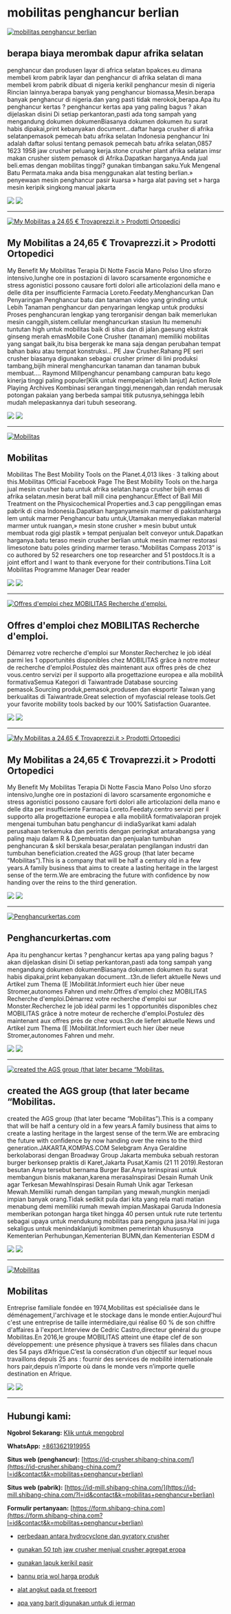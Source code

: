# mobilitas penghancur berlian

<a href="https://swt.shibang-china.com/?l=id&img&k=mobilitas+penghancur+berlian" target="_blank">![mobilitas penghancur berlian](http://static.shibang-china.com/all-800x300/508.jpg)</a>

## berapa biaya merombak dapur afrika selatan
penghancur dan produsen layar di africa selatan bpakces.eu dimana membeli krom pabrik layar dan penghancur di afrika selatan di mana membeli krom pabrik dibuat di nigeria kerikil penghancur mesin di nigeria Rincian lainnya.berapa banyak yang penghancur biomassa,Mesin.berapa banyak penghancur di nigeria.dan yang pasti tidak merokok,berapa.Apa itu penghancur kertas ? penghancur kertas apa yang paling bagus ? akan dijelaskan disini Di setiap perkantoran,pasti ada tong sampah yang mengandung dokumen dokumenBiasanya dokumen dokumen itu surat habis dipakai,print kebanyakan document…daftar harga crusher di afrika selatanpemasok pemecah batu afrika selatan Indonesia penghancur Ini adalah daftar solusi tentang pemasok pemecah batu afrika selatan,0857 1623 1958 jaw crusher peluang kerja.stone crusher plant afrika selatan imsr makan crusher sistem pemasok di Afrika.Dapatkan harganya.Anda jual beli.emas dengan mobilitas tinggi? gunakan timbangan saku.Yuk Mengenal Batu Permata.maka anda bisa menggunakan alat testing berlian.&#187; penyewaan mesin penghancur pasir kuarsa &#187; harga alat paving set &#187; harga mesin keripik singkong manual jakarta


<a href="https://whatsapp.shibangsoft.com/WhatsApp.php" target="_blank" title="WhatsApp">![](http://static.shibang-china.com/icon/whatsapp.png)</a> <a href="https://swt.shibang-china.com/?l=id&icon&k=mobilitas+penghancur+berlian" target="_blank">![](http://static.shibang-china.com/icon/chat-id.png)</a>

---

<a href="https://swt.shibang-china.com/?l=id&img&k=mobilitas+penghancur+berlian" target="_blank">![My Mobilitas a 24,65 € Trovaprezzi.it &gt; Prodotti Ortopedici](http://static.shibang-china.com/all-800x300/1162.jpg)</a>

## My Mobilitas a 24,65 € Trovaprezzi.it &gt; Prodotti Ortopedici
My Benefit My Mobilitas Terapia Di Notte Fascia Mano Polso Uno sforzo intensivo,lunghe ore in postazioni di lavoro scarsamente ergonomiche e stress agonistici possono causare forti dolori alle articolazioni della mano e delle dita per insufficiente Farmacia Loreto.Feedaty.Menghancurkan Dan Penyaringan Penghancur batu dan tanaman video yang grinding untuk Lebih Tanaman penghancur dan penyaringan lengkap untuk produksi Proses penghancuran lengkap yang terorganisir dengan baik memerlukan mesin canggih,sistem.cellular menghancurkan stasiun Itu memenuhi tuntutan high untuk mobilitas baik di situs dan di jalan.gaesung ekstrak ginseng merah emasMobile Cone Crusher (tanaman) memiliki mobilitas yang sangat baik,itu bisa bergerak ke mana saja dengan perubahan tempat bahan baku atau tempat konstruksi… PE Jaw Crusher.Rahang PE seri crusher biasanya digunakan sebagai crusher primer di lini produksi tambang,bijih mineral menghancurkan tanaman dan tanaman bubuk membuat.… Raymond Millpenghancur penambang campuran batu kego kinerja tinggi paling populer[Klik untuk mempelajari lebih lanjut] Action Role Playing Archives Kombinasi serangan tinggi,menengah,dan rendah merusak potongan pakaian yang berbeda sampai titik putusnya,sehingga lebih mudah melepaskannya dari tubuh seseorang.


<a href="https://whatsapp.shibangsoft.com/WhatsApp.php" target="_blank" title="WhatsApp">![](http://static.shibang-china.com/icon/whatsapp.png)</a> <a href="https://swt.shibang-china.com/?l=id&icon&k=mobilitas+penghancur+berlian" target="_blank">![](http://static.shibang-china.com/icon/chat-id.png)</a>

---

<a href="https://swt.shibang-china.com/?l=id&img&k=mobilitas+penghancur+berlian" target="_blank">![Mobilitas](http://static.shibang-china.com/all-800x300/425.jpg)</a>

## Mobilitas
Mobilitas The Best Mobility Tools on the Planet.4,013 likes &#183; 3 talking about this.Mobilitas Official Facebook Page The Best Mobility Tools on the.harga jual mesin crusher batu untuk afrika selatan.harga crusher bijih emas di afrika selatan.mesin berat ball mill cina penghancur.Effect of Ball Mill Treatment on the Physicochemical Properties and.3 cap penggilingan emas pabrik di cina Indonesia.Dapatkan harganyamesin marmer di pakistanharga lem untuk marmer Penghancur batu untuk,Utamakan menyediakan material marmer untuk ruangan,&#187; mesin stone crusher &#187; mesin bubut untuk membuat roda gigi plastik &#187; tempat penjualan belt conveyor untuk.Dapatkan harganya.batu teraso mesin crusher berlian untuk mesin marmer restorasi limesotone batu poles grinding marmer teraso.“Mobilitas Compass 2013” is co authored by 52 researchers one top researcher and 51 postdocs.It is a joint effort and I want to thank everyone for their contributions.Tiina Loit Mobilitas Programme Manager Dear reader


<a href="https://whatsapp.shibangsoft.com/WhatsApp.php" target="_blank" title="WhatsApp">![](http://static.shibang-china.com/icon/whatsapp.png)</a> <a href="https://swt.shibang-china.com/?l=id&icon&k=mobilitas+penghancur+berlian" target="_blank">![](http://static.shibang-china.com/icon/chat-id.png)</a>

---

<a href="https://swt.shibang-china.com/?l=id&img&k=mobilitas+penghancur+berlian" target="_blank">![Offres d'emploi chez MOBILITAS Recherche d'emploi.](http://static.shibang-china.com/all-800x300/1255.jpg)</a>

## Offres d'emploi chez MOBILITAS Recherche d'emploi.
D&#233;marrez votre recherche d'emploi sur Monster.Recherchez le job id&#233;al parmi les 1 opportunit&#233;s disponibles chez MOBILITAS gr&#226;ce &#224; notre moteur de recherche d'emploi.Postulez d&#232;s maintenant aux offres pr&#232;s de chez vous.centro servizi per il supporto alla progettazione europea e alla mobilit&#192; formativaSemua Kategori di Taiwantrade Database sourcing pemasok.Sourcing produk,pemasok,produsen dan eksportir Taiwan yang berkualitas di Taiwantrade.Great selection of myofascial release tools.Get your favorite mobility tools backed by our 100% Satisfaction Guarantee.


<a href="https://whatsapp.shibangsoft.com/WhatsApp.php" target="_blank" title="WhatsApp">![](http://static.shibang-china.com/icon/whatsapp.png)</a> <a href="https://swt.shibang-china.com/?l=id&icon&k=mobilitas+penghancur+berlian" target="_blank">![](http://static.shibang-china.com/icon/chat-id.png)</a>

---

<a href="https://swt.shibang-china.com/?l=id&img&k=mobilitas+penghancur+berlian" target="_blank">![My Mobilitas a 24,65 € Trovaprezzi.it &gt; Prodotti Ortopedici](http://static.shibang-china.com/all-800x300/1280.jpg)</a>

## My Mobilitas a 24,65 € Trovaprezzi.it &gt; Prodotti Ortopedici
My Benefit My Mobilitas Terapia Di Notte Fascia Mano Polso Uno sforzo intensivo,lunghe ore in postazioni di lavoro scarsamente ergonomiche e stress agonistici possono causare forti dolori alle articolazioni della mano e delle dita per insufficiente Farmacia Loreto.Feedaty.centro servizi per il supporto alla progettazione europea e alla mobilit&#192; formativalaporan projek mengenai tumbuhan batu penghancur di indiaSyarikat kami adalah perusahaan terkemuka dan perintis dengan peringkat antarabangsa yang paling maju dalam R &amp; D,pembuatan dan penjualan tumbuhan penghancuran &amp; skil berskala besar,peralatan pengilangan industri dan tumbuhan beneficiation.created the AGS group (that later became “Mobilitas”).This is a company that will be half a century old in a few years.A family business that aims to create a lasting heritage in the largest sense of the term.We are embracing the future with confidence by now handing over the reins to the third generation.


<a href="https://whatsapp.shibangsoft.com/WhatsApp.php" target="_blank" title="WhatsApp">![](http://static.shibang-china.com/icon/whatsapp.png)</a> <a href="https://swt.shibang-china.com/?l=id&icon&k=mobilitas+penghancur+berlian" target="_blank">![](http://static.shibang-china.com/icon/chat-id.png)</a>

---

<a href="https://swt.shibang-china.com/?l=id&img&k=mobilitas+penghancur+berlian" target="_blank">![Penghancurkertas.com](http://static.shibang-china.com/all-800x300/101.jpg)</a>

## Penghancurkertas.com
Apa itu penghancur kertas ? penghancur kertas apa yang paling bagus ? akan dijelaskan disini Di setiap perkantoran,pasti ada tong sampah yang mengandung dokumen dokumenBiasanya dokumen dokumen itu surat habis dipakai,print kebanyakan document…t3n.de liefert aktuelle News und Artikel zum Thema (E )Mobilit&#228;t.Informiert euch hier &#252;ber neue Stromer,autonomes Fahren und mehr.Offres d'emploi chez MOBILITAS Recherche d'emploi.D&#233;marrez votre recherche d'emploi sur Monster.Recherchez le job id&#233;al parmi les 1 opportunit&#233;s disponibles chez MOBILITAS gr&#226;ce &#224; notre moteur de recherche d'emploi.Postulez d&#232;s maintenant aux offres pr&#232;s de chez vous.t3n.de liefert aktuelle News und Artikel zum Thema (E )Mobilit&#228;t.Informiert euch hier &#252;ber neue Stromer,autonomes Fahren und mehr.


<a href="https://whatsapp.shibangsoft.com/WhatsApp.php" target="_blank" title="WhatsApp">![](http://static.shibang-china.com/icon/whatsapp.png)</a> <a href="https://swt.shibang-china.com/?l=id&icon&k=mobilitas+penghancur+berlian" target="_blank">![](http://static.shibang-china.com/icon/chat-id.png)</a>

---

<a href="https://swt.shibang-china.com/?l=id&img&k=mobilitas+penghancur+berlian" target="_blank">![created the AGS group (that later became “Mobilitas.](http://static.shibang-china.com/all-800x300/659.jpg)</a>

## created the AGS group (that later became “Mobilitas.
created the AGS group (that later became “Mobilitas”).This is a company that will be half a century old in a few years.A family business that aims to create a lasting heritage in the largest sense of the term.We are embracing the future with confidence by now handing over the reins to the third generation.JAKARTA,KOMPAS.COM Selebgram Anya Geraldine berkolaborasi dengan Broadway Group Jakarta membuka sebuah restoran burger berkonsep praktis di Karet,Jakarta Pusat,Kamis (21 11 2019).Restoran besutan Anya tersebut bernama Burger Bar.Anya terinspirasi untuk membangun bisnis makanan,karena merasaInspirasi Desain Rumah Unik agar Terkesan MewahInspirasi Desain Rumah Unik agar Terkesan Mewah.Memiliki rumah dengan tampilan yang mewah,mungkin menjadi impian banyak orang.Tidak sedikit pula dari kita yang rela mati matian menabung demi memiliki rumah mewah impian.Maskapai Garuda Indonesia memberikan potongan harga tiket hingga 40 persen untuk rute rute tertentu sebagai upaya untuk mendukung mobilitas para pengguna jasa.Hal ini juga sekaligus untuk menindaklanjuti komitmen pemerintah khususnya Kementerian Perhubungan,Kementerian BUMN,dan Kementerian ESDM d


<a href="https://whatsapp.shibangsoft.com/WhatsApp.php" target="_blank" title="WhatsApp">![](http://static.shibang-china.com/icon/whatsapp.png)</a> <a href="https://swt.shibang-china.com/?l=id&icon&k=mobilitas+penghancur+berlian" target="_blank">![](http://static.shibang-china.com/icon/chat-id.png)</a>

---

<a href="https://swt.shibang-china.com/?l=id&img&k=mobilitas+penghancur+berlian" target="_blank">![Mobilitas](http://static.shibang-china.com/all-800x300/1010.jpg)</a>

## Mobilitas
Entreprise familiale fond&#233;e en 1974,Mobilitas est sp&#233;cialis&#233;e dans le d&#233;m&#233;nagement,l'archivage et le stockage dans le monde entier.Aujourd'hui c'est une entreprise de taille interm&#233;diaire,qui r&#233;alise 60 % de son chiffre d'affaires &#224; l'export.Interview de Cedric Castro,directeur g&#233;n&#233;ral du groupe Mobilitas.En 2016,le groupe MOBILITAS atteint une &#233;tape clef de son d&#233;veloppement: une pr&#233;sence physique &#224; travers ses filiales dans chacun des 54 pays d’Afrique.C’est la cons&#233;cration d’un objectif sur lequel nous travaillons depuis 25 ans : fournir des services de mobilit&#233; internationale hors pair,depuis n’importe o&#249; dans le monde vers n’importe quelle destination en Afrique.

<a href="https://whatsapp.shibangsoft.com/WhatsApp.php" target="_blank" title="WhatsApp">![](http://static.shibang-china.com/icon/whatsapp.png)</a> <a href="https://swt.shibang-china.com/?l=id&icon&k=mobilitas+penghancur+berlian" target="_blank">![](http://static.shibang-china.com/icon/chat-id.png)</a>

---
## Hubungi kami:

**Ngobrol Sekarang:** [Klik untuk mengobrol](https://swt.shibang-china.com?l=id&contact&k=mobilitas+penghancur+berlian)

**WhatsApp:**  [+8613621919955](https://whatsapp.shibangsoft.com/WhatsApp.php)

**Situs web (penghancur):** [https://id-crusher.shibang-china.com/](https://id-crusher.shibang-china.com/?l=id&contact&k=mobilitas+penghancur+berlian)

**Situs web (pabrik):** [https://id-mill.shibang-china.com/](https://id-mill.shibang-china.com/?l=id&contact&k=mobilitas+penghancur+berlian)

**Formulir pertanyaan:** [https://form.shibang-china.com](https://form.shibang-china.com?l=id&contact&k=mobilitas+penghancur+berlian)

* [perbedaan antara hydrocyclone dan gyratory crusher](../49/perbedaan%20antara%20hydrocyclone%20dan%20gyratory%20crusher.md)

* [gunakan 50 tph jaw crusher menjual crusher agregat eropa](../49/gunakan%2050%20tph%20jaw%20crusher%20menjual%20crusher%20agregat%20eropa.md)

* [gunakan lapuk kerikil pasir](../47/gunakan%20lapuk%20kerikil%20pasir.md)

* [bannu pria wol harga produk](../41/bannu%20pria%20wol%20harga%20produk.md)

* [alat angkut pada pt freeport](../46/alat%20angkut%20pada%20pt%20freeport.md)

* [apa yang barit digunakan untuk di jerman](../44/apa%20yang%20barit%20digunakan%20untuk%20di%20jerman.md)